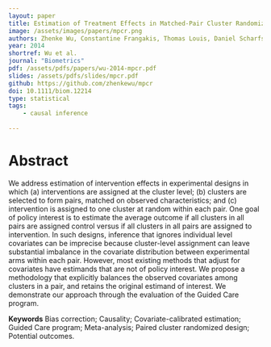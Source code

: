 ```yaml
---
layout: paper
title: Estimation of Treatment Effects in Matched-Pair Cluster Randomized Trials by Calibrating Covariate Imbalance between Clusters
image: /assets/images/papers/mpcr.png
authors: Zhenke Wu, Constantine Frangakis, Thomas Louis, Daniel Scharfstein
year: 2014
shortref: Wu et al.
journal: "Biometrics"
pdf: /assets/pdfs/papers/wu-2014-mpcr.pdf
slides: /assets/pdfs/slides/mpcr.pdf
github: https://github.com/zhenkewu/mpcr
doi: 10.1111/biom.12214
type: statistical
tags:
    - causal inference
 
---
```


# Abstract

We address estimation of intervention effects in experimental designs in which (a) interventions are assigned at
the cluster level; (b) clusters are selected to form pairs, matched on observed characteristics; and (c) intervention is assigned
to one cluster at random within each pair. One goal of policy interest is to estimate the average outcome if all clusters in all
pairs are assigned control versus if all clusters in all pairs are assigned to intervention. In such designs, inference that ignores
individual level covariates can be imprecise because cluster-level assignment can leave substantial imbalance in the covariate
distribution between experimental arms within each pair. However, most existing methods that adjust for covariates have
estimands that are not of policy interest. We propose a methodology that explicitly balances the observed covariates among
clusters in a pair, and retains the original estimand of interest. We demonstrate our approach through the evaluation of the
Guided Care program.

**Keywords** Bias correction; Causality; Covariate-calibrated estimation; Guided Care program; Meta-analysis; Paired
cluster randomized design; Potential outcomes.
